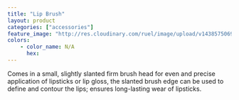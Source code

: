 ```yaml
---
title: "Lip Brush"
layout: product
categories: ["accessories"]
feature_image: "http://res.cloudinary.com/ruel/image/upload/v1438575069/fs/lipBrush.jpg"
colors:
    - color_name: N/A
      hex: 
---
```

Comes in a small, slightly slanted firm brush head for even and precise application of lipsticks or lip gloss,  the slanted brush edge can be used to define and contour  the lips; ensures long-lasting wear of lipsticks.